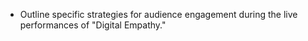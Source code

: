 - Outline specific strategies for audience engagement during the live performances of "Digital Empathy."